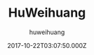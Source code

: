 ---
title: HuWeihuang
github: https://github.com/huweihuang/hexo-theme-huweihuang
demo: https://www.huweihuang.com/
author: huweihuang
ssg:
  - Hexo
cms:
  - Markdown
date: 2017-10-22T03:07:50.000Z
description: ' Ported theme of Hux Blog by YuHsuan, Modified by Hu Weihuang'
draft: false
publish_date: '2017-10-22T03:07:50Z'
update_date: '2021-03-18T11:55:45Z'
github_star: 281
github_fork: 109
---